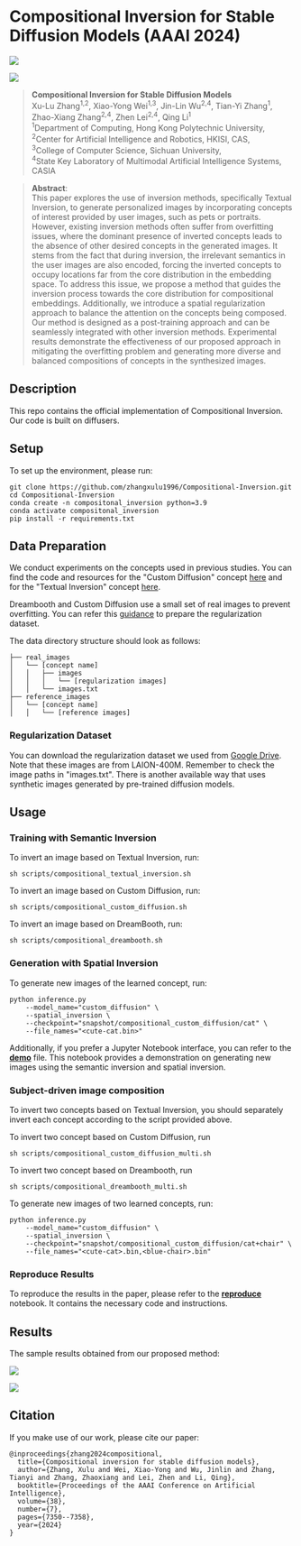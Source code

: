 # Compositional Inversion for Stable Diffusion Models (AAAI 2024)

<a href='https://arxiv.org/abs/2312.08048'><img src='https://img.shields.io/badge/Paper-Arxiv-red'></a>

![](figures/fig1.png)

> **Compositional Inversion for Stable Diffusion Models**<br>
> Xu-Lu Zhang<sup>1,2</sup>, Xiao-Yong Wei<sup>1,3</sup>, Jin-Lin Wu<sup>2,4</sup>, Tian-Yi Zhang<sup>1</sup>, Zhao-Xiang Zhang<sup>2,4</sup>, Zhen Lei<sup>2,4</sup>, Qing Li<sup>1</sup> <br>
> <sup>1</sup>Department of Computing, Hong Kong Polytechnic University, <br><sup>2</sup>Center for Artificial Intelligence and Robotics, HKISI, CAS, <br><sup>3</sup>College of Computer Science, Sichuan University, <br><sup>4</sup>State Key Laboratory of Multimodal Artificial Intelligence Systems, CASIA

>**Abstract**: <br>
> This paper explores the use of inversion methods, specifically Textual Inversion, to generate personalized images by incorporating concepts of interest provided by user images, such as pets or portraits. 
However, existing inversion methods often suffer from overfitting issues, where the dominant presence of inverted concepts leads to the absence of other desired concepts in the generated images. 
It stems from the fact that during inversion, the irrelevant semantics in the user images are also encoded, forcing the inverted concepts to occupy locations far from the core distribution in the embedding space.
To address this issue, we propose a method that guides the inversion process towards the core distribution for compositional embeddings. 
Additionally, we introduce a spatial regularization approach to balance the attention on the concepts being composed. 
Our method is designed as a post-training approach and can be seamlessly integrated with other inversion methods.
Experimental results demonstrate the effectiveness of our proposed approach in mitigating the overfitting problem and generating more diverse and balanced compositions of concepts in the synthesized images.

## Description
This repo contains the official implementation of Compositional Inversion. Our code is built on diffusers.


## Setup
To set up the environment, please run:

```
git clone https://github.com/zhangxulu1996/Compositional-Inversion.git
cd Compositional-Inversion
conda create -n compositonal_inversion python=3.9
conda activate compositonal_inversion
pip install -r requirements.txt
```

## Data Preparation
We conduct experiments on the concepts used in previous studies. You can find the code and resources for the "Custom Diffusion" concept [here](https://github.com/adobe-research/custom-diffusion) and for the "Textual Inversion" concept [here](https://github.com/rinongal/textual_inversion).

Dreambooth and Custom Diffusion use a small set of real images to prevent overfitting. You can refer this [guidance](https://huggingface.co/docs/diffusers/training/custom_diffusion) to prepare the regularization dataset.

The data directory structure should look as follows:
```
├── real_images
│   └── [concept name]
│   │   ├── images
│   │   │   └── [regularization images]
│   │   └── images.txt
├── reference_images
│   └── [concept name]
│   │   └── [reference images]
```

### Regularization Dataset
You can download the regularization dataset we used from [Google Drive](https://drive.google.com/file/d/13hl---5kpd7_cvv-p3E6j_PeAqeZWX9w/view?usp=sharing). Note that these images are from LAION-400M. Remember to check the image paths in "images.txt". There is another available way that uses synthetic images generated by pre-trained diffusion models.

## Usage

### Training with Semantic Inversion

To invert an image based on Textual Inversion, run:

```
sh scripts/compositional_textual_inversion.sh
```

To invert an image based on Custom Diffusion, run:

```
sh scripts/compositional_custom_diffusion.sh
```

To invert an image based on DreamBooth, run:

```
sh scripts/compositional_dreambooth.sh
```

### Generation with Spatial Inversion

To generate new images of the learned concept, run:
```
python inference.py 
    --model_name="custom_diffusion" \
    --spatial_inversion \
    --checkpoint="snapshot/compositional_custom_diffusion/cat" \
    --file_names="<cute-cat.bin>"
```
Additionally, if you prefer a Jupyter Notebook interface, you can refer to the [**demo**](demo.ipynb) file. This notebook provides a demonstration on generating new images using the semantic inversion and spatial inversion.

### Subject-driven image composition
To invert two concepts based on Textual Inversion, you should separately invert each concept according to the script provided above.

To invert two concept based on Custom Diffusion, run 
```
sh scripts/compositional_custom_diffusion_multi.sh
```

To invert two concept based on Dreambooth, run 
```
sh scripts/compositional_dreambooth_multi.sh
```

To generate new images of two learned concepts, run:
```
python inference.py 
    --model_name="custom_diffusion" \
    --spatial_inversion \
    --checkpoint="snapshot/compositional_custom_diffusion/cat+chair" \
    --file_names="<cute-cat>.bin,<blue-chair>.bin"
```


### Reproduce Results
To reproduce the results in the paper, please refer to the [**reproduce**](reproduce.ipynb) notebook. It contains the necessary code and instructions.

## Results
The sample results obtained from our proposed method:

![](figures/pretrained.png)

![](figures/inverted.png)


## Citation

If you make use of our work, please cite our paper:

```
@inproceedings{zhang2024compositional,
  title={Compositional inversion for stable diffusion models},
  author={Zhang, Xulu and Wei, Xiao-Yong and Wu, Jinlin and Zhang, Tianyi and Zhang, Zhaoxiang and Lei, Zhen and Li, Qing},
  booktitle={Proceedings of the AAAI Conference on Artificial Intelligence},
  volume={38},
  number={7},
  pages={7350--7358},
  year={2024}
}
```
